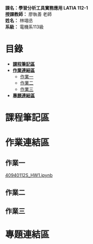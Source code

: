 
**課名：學習分析工具實務應用 LATIA 112-1**  
**授課教師：** 廖執善 老師  
**姓名：** 林翊丞  
**系級：** 電機系113級  
  
# 目錄
* [**課程筆記區**](https://github.com/KazumiLine/LATIA112-1#課程筆記區)  
* [**作業連結區**](https://github.com/KazumiLine/LATIA112-1#作業連結區)  
  * [作業一](https://github.com/KazumiLine/LATIA112-1#作業一)  
  * [作業二](https://github.com/KazumiLine/LATIA112-1#作業二)
  * [作業三](https://github.com/KazumiLine/LATIA112-1#作業三)
* [**專題連結區**](https://github.com/KazumiLine/LATIA112-1#專題連結區)

# 課程筆記區 
# 作業連結區 
## 作業一
[40940112S_HW1.ipynb](https://github.com/KazumiLine/LATIA112-1/blob/main/HW1/40940112S_HW1.ipynb)
## 作業二
## 作業三
# 專題連結區
